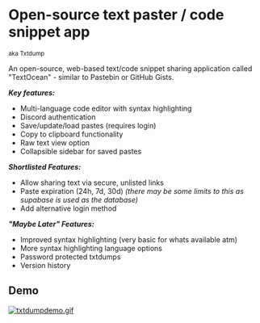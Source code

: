 
# Open-source text paster / code snippet app 
<sup>aka Txtdump</sup>

An open-source, web-based text/code snippet sharing application called "TextOcean" - similar to Pastebin or GitHub Gists.

***Key features:***
- Multi-language code editor with syntax highlighting
- Discord authentication
- Save/update/load pastes (requires login)
- Copy to clipboard functionality
- Raw text view option
- Collapsible sidebar for saved pastes

***Shortlisted Features:***
- Allow sharing text via secure, unlisted links
- Paste expiration (24h, 7d, 30d) *(there may be some limits to this as supabase is used as the database)*
- Add alternative login method

***"Maybe Later" Features:***
- Improved syntax highlighting (very basic for whats available atm)
- More syntax highlighting language options
- Password protected txtdumps
- Version history

## Demo
[![txtdumpdemo.gif](https://i.postimg.cc/c4n8rb1R/txtdumpdemo.gif)](https://postimg.cc/ZCJqQjdn)
